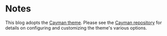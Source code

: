 
# Notes

This blog adopts the [Cayman theme][2]. Please see the [Cayman repository][1] for 
details on configuring and customizing the theme's various options.


[1]: https://github.com/pages-themes/cayman
[2]: https://pages-themes.github.io/cayman/
